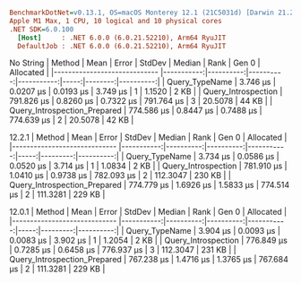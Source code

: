 ``` ini

BenchmarkDotNet=v0.13.1, OS=macOS Monterey 12.1 (21C5031d) [Darwin 21.2.0]
Apple M1 Max, 1 CPU, 10 logical and 10 physical cores
.NET SDK=6.0.100
  [Host]     : .NET 6.0.0 (6.0.21.52210), Arm64 RyuJIT
  DefaultJob : .NET 6.0.0 (6.0.21.52210), Arm64 RyuJIT


```

No String
|                       Method |       Mean |     Error |    StdDev |     Median | Rank |   Gen 0 | Allocated |
|----------------------------- |-----------:|----------:|----------:|-----------:|-----:|--------:|----------:|
|               Query_TypeName |   3.746 μs | 0.0207 μs | 0.0193 μs |   3.749 μs |    1 |  1.1520 |      2 KB |
|          Query_Introspection | 791.826 μs | 0.8260 μs | 0.7322 μs | 791.764 μs |    3 | 20.5078 |     44 KB |
| Query_Introspection_Prepared | 774.586 μs | 0.8447 μs | 0.7488 μs | 774.639 μs |    2 | 20.5078 |     42 KB |

12.2.1
|                       Method |       Mean |     Error |    StdDev |     Median | Rank |    Gen 0 | Allocated |
|----------------------------- |-----------:|----------:|----------:|-----------:|-----:|---------:|----------:|
|               Query_TypeName |   3.734 μs | 0.0586 μs | 0.0520 μs |   3.714 μs |    1 |   1.0834 |      2 KB |
|          Query_Introspection | 781.910 μs | 1.0410 μs | 0.9738 μs | 782.093 μs |    2 | 112.3047 |    230 KB |
| Query_Introspection_Prepared | 774.779 μs | 1.6926 μs | 1.5833 μs | 774.514 μs |    2 | 111.3281 |    229 KB |

12.0.1
|                       Method |       Mean |     Error |    StdDev |     Median | Rank |    Gen 0 | Allocated |
|----------------------------- |-----------:|----------:|----------:|-----------:|-----:|---------:|----------:|
|               Query_TypeName |   3.904 μs | 0.0093 μs | 0.0083 μs |   3.902 μs |    1 |   1.2054 |      2 KB |
|          Query_Introspection | 776.849 μs | 0.7285 μs | 0.6458 μs | 776.937 μs |    3 | 112.3047 |    231 KB |
| Query_Introspection_Prepared | 767.238 μs | 1.4716 μs | 1.3765 μs | 767.684 μs |    2 | 111.3281 |    229 KB |
